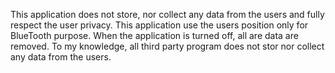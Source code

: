 This application does not store, nor collect any data from the users and fully respect the user privacy.
This application use the users position only for BlueTooth purpose.
When the application is turned off, all are data are removed.
To my knowledge, all third party program does not stor nor collect any data from the users.